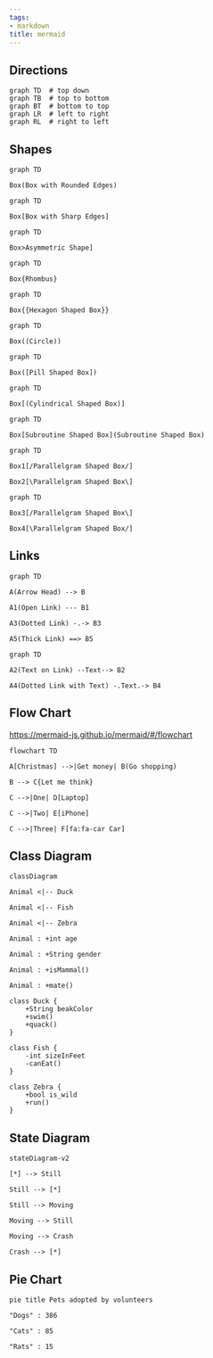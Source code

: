 ```yaml
---
tags:
- markdown
title: mermaid
---
```


## Directions

```
graph TD  # top down
graph TB  # top to bottom
graph BT  # bottom to top
graph LR  # left to right
graph RL  # right to left
```

## Shapes

```mermaid
graph TD

Box(Box with Rounded Edges)
```

```mermaid
graph TD

Box[Box with Sharp Edges]
```

```mermaid
graph TD

Box>Asymmetric Shape]
```

```mermaid
graph TD

Box{Rhombus}
```

```mermaid
graph TD

Box{{Hexagon Shaped Box}}
```

```mermaid
graph TD

Box((Circle))
```

```mermaid
graph TD

Box([Pill Shaped Box])
```

```mermaid
graph TD

Box[(Cylindrical Shaped Box)]
```

```mermaid
graph TD

Box[Subroutine Shaped Box](Subroutine Shaped Box)
```

```mermaid
graph TD

Box1[/Parallelgram Shaped Box/]

Box2[\Parallelgram Shaped Box\]

```

```mermaid
graph TD

Box3[/Parallelgram Shaped Box\]

Box4[\Parallelgram Shaped Box/]

```

## Links

```mermaid
graph TD

A(Arrow Head) --> B

A1(Open Link) --- B1

A3(Dotted Link) -.-> B3

A5(Thick Link) ==> B5
```

```mermaid
graph TD

A2(Text on Link) --Text--> B2

A4(Dotted Link with Text) -.Text.-> B4
```

## Flow Chart

https://mermaid-js.github.io/mermaid/#/flowchart

```mermaid
flowchart TD

A[Christmas] -->|Get money| B(Go shopping)

B --> C{Let me think}

C -->|One| D[Laptop]

C -->|Two| E[iPhone]

C -->|Three| F[fa:fa-car Car]
```

## Class Diagram

```mermaid
classDiagram

Animal <|-- Duck

Animal <|-- Fish

Animal <|-- Zebra

Animal : +int age

Animal : +String gender

Animal : +isMammal()

Animal : +mate()

class Duck {
    +String beakColor
    +swim()
    +quack()
}

class Fish {
    -int sizeInFeet
    -canEat()
}

class Zebra {
    +bool is_wild
    +run()
}
```

## State Diagram

```mermaid
stateDiagram-v2

[*] --> Still

Still --> [*]

Still --> Moving

Moving --> Still

Moving --> Crash

Crash --> [*]
```

## Pie Chart

```mermaid
pie title Pets adopted by volunteers

"Dogs" : 386

"Cats" : 85

"Rats" : 15
```